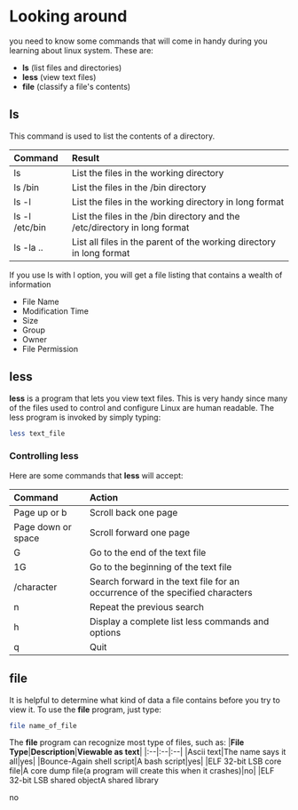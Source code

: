 # Looking around
you need to know some commands that will come in handy during you learning about linux system. These are:

- **ls** (list files and directories)
- **less** (view text files)
- **file** (classify a file's contents)

## ls
This command is used to list the contents of a directory.

| **Command**|**Result**|
|:--|:--|
|ls|List the files in the working directory|
|ls /bin|List the files in the /bin directory|
|ls -l|List the files in the working directory in long format|
|ls -l /etc/bin|List the files in the /bin directory and the /etc/directory in long format|
|ls -la ..|List all files in the parent of the working directory in long format|
If you use ls with l option, you will get a file listing that contains a wealth of information

- File Name
- Modification Time
- Size
- Group
- Owner
- File Permission

## less  
**less** is a program that lets you view text files. This is very handy since many of the files used to control and configure Linux are human readable.
The less program is invoked by simply typing:
```bash
less text_file
```

### Controlling less
Here are some commands that **less** will accept:

|**Command**|**Action**|
|:--|:--|
|Page up or b|Scroll back one page|
|Page down or space|Scroll forward one page|
|G|Go to the end of the text file|
|1G|Go to the beginning of the text file|
|/character|Search forward in the text file for an occurrence of the specified characters|
|n|Repeat the previous search|
|h|Display a complete list less commands and options|
|q|Quit|

## file
It is helpful to determine what kind of data a file contains before you try to view it.
To use the **file** program, just type:
```bash
file name_of_file
```

The **file** program can recognize most type of files, such as:
|**File Type**|**Description**|**Viewable as text**|
|:--|:--|:--|
|Ascii text|The name says it all|yes|
|Bounce-Again shell script|A bash script|yes|
|ELF 32-bit LSB core file|A core dump file(a program will create this when it crashes)|no|
|ELF 32-bit LSB shared objectA shared library

no



<!--stackedit_data:
eyJoaXN0b3J5IjpbLTIzMTEzMDY3N119
-->